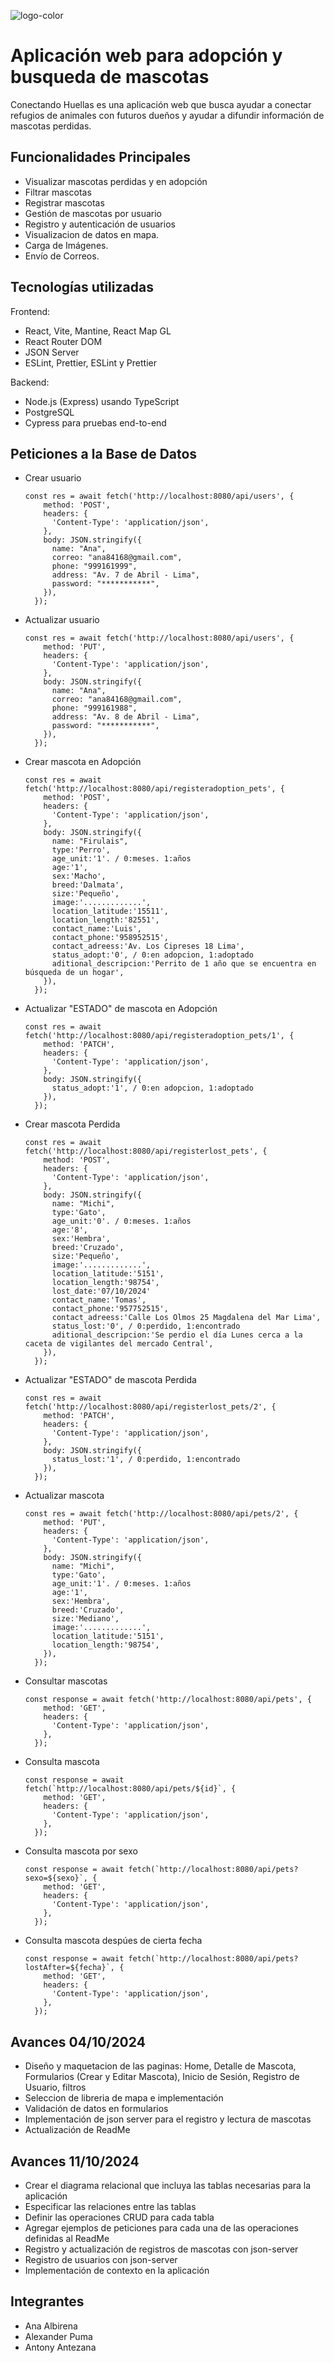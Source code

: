 ![logo-color](https://github.com/user-attachments/assets/4bfc5671-9f28-4340-a1fc-7f97d110e2f9)

# Aplicación web para adopción y busqueda de mascotas

Conectando Huellas es una aplicación web que busca ayudar a conectar refugios de animales con futuros dueños y ayudar a difundir información de mascotas perdidas.

## Funcionalidades Principales

- Visualizar mascotas perdidas y en adopción
- Filtrar mascotas
- Registrar mascotas
- Gestión de mascotas por usuario
- Registro y autenticación de usuarios
- Visualizacion de datos en mapa.
- Carga de Imágenes.
- Envío de Correos.

## Tecnologías utilizadas

Frontend:

- React, Vite, Mantine, React Map GL
- React Router DOM
- JSON Server
- ESLint, Prettier, ESLint y Prettier

Backend:

- Node.js (Express) usando TypeScript
- PostgreSQL
- Cypress para pruebas end-to-end

## Peticiones a la Base de Datos

- Crear usuario

  ```
  const res = await fetch('http://localhost:8080/api/users', {
      method: 'POST',
      headers: {
        'Content-Type': 'application/json',
      },
      body: JSON.stringify({
        name: "Ana",
        correo: "ana84168@gmail.com",
        phone: "999161999",
        address: "Av. 7 de Abril - Lima",
        password: "***********",
      }),
    });
  ```

- Actualizar usuario

  ```
  const res = await fetch('http://localhost:8080/api/users', {
      method: 'PUT',
      headers: {
        'Content-Type': 'application/json',
      },
      body: JSON.stringify({
        name: "Ana",
        correo: "ana84168@gmail.com",
        phone: "999161988",
        address: "Av. 8 de Abril - Lima",
        password: "***********",
      }),
    });
  ```

- Crear mascota en Adopción

  ```
  const res = await fetch('http://localhost:8080/api/registeradoption_pets', {
      method: 'POST',
      headers: {
        'Content-Type': 'application/json',
      },
      body: JSON.stringify({
        name: "Firulais",
        type:'Perro',
        age_unit:'1'. / 0:meses. 1:años
        age:'1',
        sex:'Macho',
        breed:'Dalmata',
        size:'Pequeño',
        image:'.............',
        location_latitude:'15511',
        location_length:'82551',
        contact_name:'Luis',
        contact_phone:'958952515',
        contact_adreess:'Av. Los Cipreses 18 Lima',
        status_adopt:'0', / 0:en adopcion, 1:adoptado
        aditional_descripcion:'Perrito de 1 año que se encuentra en búsqueda de un hogar',
      }),
    });
  ```

- Actualizar "ESTADO" de mascota en Adopción

  ```
  const res = await fetch('http://localhost:8080/api/registeradoption_pets/1', {
      method: 'PATCH',
      headers: {
        'Content-Type': 'application/json',
      },
      body: JSON.stringify({
        status_adopt:'1', / 0:en adopcion, 1:adoptado
      }),
    });
  ```

- Crear mascota Perdida

  ```
  const res = await fetch('http://localhost:8080/api/registerlost_pets', {
      method: 'POST',
      headers: {
        'Content-Type': 'application/json',
      },
      body: JSON.stringify({
        name: "Michi",
        type:'Gato',
        age_unit:'0'. / 0:meses. 1:años
        age:'8',
        sex:'Hembra',
        breed:'Cruzado',
        size:'Pequeño',
        image:'.............',
        location_latitude:'5151',
        location_length:'98754',
        lost_date:'07/10/2024'
        contact_name:'Tomas',
        contact_phone:'957752515',
        contact_adreess:'Calle Los Olmos 25 Magdalena del Mar Lima',
        status_lost:'0', / 0:perdido, 1:encontrado
        aditional_descripcion:'Se perdio el día Lunes cerca a la caceta de vigilantes del mercado Central',
      }),
    });
  ```

- Actualizar "ESTADO" de mascota Perdida

  ```
  const res = await fetch('http://localhost:8080/api/registerlost_pets/2', {
      method: 'PATCH',
      headers: {
        'Content-Type': 'application/json',
      },
      body: JSON.stringify({
        status_lost:'1', / 0:perdido, 1:encontrado
      }),
    });
  ```

- Actualizar mascota

  ```
  const res = await fetch('http://localhost:8080/api/pets/2', {
      method: 'PUT',
      headers: {
        'Content-Type': 'application/json',
      },
      body: JSON.stringify({
        name: "Michi",
        type:'Gato',
        age_unit:'1'. / 0:meses. 1:años
        age:'1',
        sex:'Hembra',
        breed:'Cruzado',
        size:'Mediano',
        image:'.............',
        location_latitude:'5151',
        location_length:'98754',
      }),
    });
  ```

- Consultar mascotas

  ```
  const response = await fetch('http://localhost:8080/api/pets', {
      method: 'GET',
      headers: {
        'Content-Type': 'application/json',
      },
    });
  ```

- Consulta mascota

  ```
  const response = await fetch(`http://localhost:8080/api/pets/${id}`, {
      method: 'GET',
      headers: {
        'Content-Type': 'application/json',
      },
    });
  ```

- Consulta mascota por sexo

  ```
  const response = await fetch(`http://localhost:8080/api/pets?sexo=${sexo}`, {
      method: 'GET',
      headers: {
        'Content-Type': 'application/json',
      },
    });
  ```

- Consulta mascota despúes de cierta fecha
  ```
  const response = await fetch(`http://localhost:8080/api/pets?lostAfter=${fecha}`, {
      method: 'GET',
      headers: {
        'Content-Type': 'application/json',
      },
    });
  ```

## Avances 04/10/2024

- Diseño y maquetacion de las paginas: Home, Detalle de Mascota, Formularios (Crear y Editar Mascota), Inicio de Sesión, Registro de Usuario, filtros
- Seleccion de libreria de mapa e implementación
- Validación de datos en formularios
- Implementación de json server para el registro y lectura de mascotas
- Actualización de ReadMe

## Avances 11/10/2024

- Crear el diagrama relacional que incluya las tablas necesarias para la aplicación
- Especificar las relaciones entre las tablas
- Definir las operaciones CRUD para cada tabla
- Agregar ejemplos de peticiones para cada una de las operaciones definidas al ReadMe
- Registro y actualización de registros de mascotas con json-server
- Registro de usuarios con json-server
- Implementación de contexto en la aplicación

## Integrantes

- Ana Albirena
- Alexander Puma
- Antony Antezana
